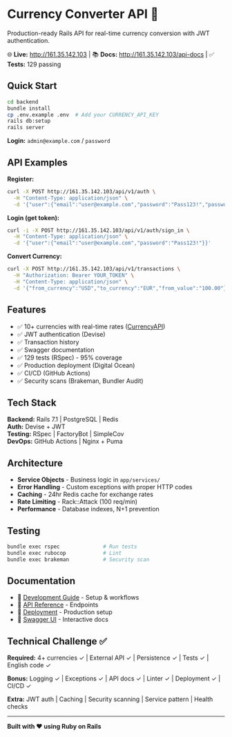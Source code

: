 # Currency Converter API 💱

Production-ready Rails API for real-time currency conversion with JWT authentication.

🌐 **Live:** http://161.35.142.103 | 📚 **Docs:** http://161.35.142.103/api-docs | ✅ **Tests:** 129 passing

## Quick Start

```bash
cd backend
bundle install
cp .env.example .env  # Add your CURRENCY_API_KEY
rails db:setup
rails server
```

**Login:** `admin@example.com` / `password`

## API Examples

**Register:**
```bash
curl -X POST http://161.35.142.103/api/v1/auth \
  -H "Content-Type: application/json" \
  -d '{"user":{"email":"user@example.com","password":"Pass123!","password_confirmation":"Pass123!"}}'
```

**Login (get token):**
```bash
curl -i -X POST http://161.35.142.103/api/v1/auth/sign_in \
  -H "Content-Type: application/json" \
  -d '{"user":{"email":"user@example.com","password":"Pass123!"}}'
```

**Convert Currency:**
```bash
curl -X POST http://161.35.142.103/api/v1/transactions \
  -H "Authorization: Bearer YOUR_TOKEN" \
  -H "Content-Type: application/json" \
  -d '{"from_currency":"USD","to_currency":"EUR","from_value":"100.00"}'
```

## Features

- ✅ 10+ currencies with real-time rates ([CurrencyAPI](https://currencyapi.com))
- ✅ JWT authentication (Devise)
- ✅ Transaction history
- ✅ Swagger documentation
- ✅ 129 tests (RSpec) - 95% coverage
- ✅ Production deployment (Digital Ocean)
- ✅ CI/CD (GitHub Actions)
- ✅ Security scans (Brakeman, Bundler Audit)

## Tech Stack

**Backend:** Rails 7.1 | PostgreSQL | Redis  
**Auth:** Devise + JWT  
**Testing:** RSpec | FactoryBot | SimpleCov  
**DevOps:** GitHub Actions | Nginx + Puma  

## Architecture

- **Service Objects** - Business logic in `app/services/`
- **Error Handling** - Custom exceptions with proper HTTP codes
- **Caching** - 24hr Redis cache for exchange rates
- **Rate Limiting** - Rack::Attack (100 req/min)
- **Performance** - Database indexes, N+1 prevention

## Testing

```bash
bundle exec rspec              # Run tests
bundle exec rubocop            # Lint
bundle exec brakeman           # Security scan
```

## Documentation

- 📖 [Development Guide](DEVELOPMENT.md) - Setup & workflows
- 📖 [API Reference](backend/API_DOCUMENTATION.md) - Endpoints
- 📖 [Deployment](DEPLOYMENT.md) - Production setup
- 📖 [Swagger UI](http://161.35.142.103/api-docs) - Interactive docs

## Technical Challenge ✅

**Required:** 4+ currencies ✓ | External API ✓ | Persistence ✓ | Tests ✓ | English code ✓

**Bonus:** Logging ✓ | Exceptions ✓ | API docs ✓ | Linter ✓ | Deployment ✓ | CI/CD ✓

**Extra:** JWT auth | Caching | Security scanning | Service pattern | Health checks

---

**Built with ❤️ using Ruby on Rails**
